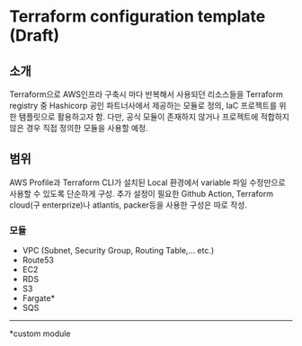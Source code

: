 # Terraform configuration template (Draft)

## 소개
Terraform으로 AWS인프라 구축시 마다 반복해서 사용되던 리소스들을 Terraform registry 중 Hashicorp 공인 파트너사에서 제공하는 모듈로 정의, IaC 프로젝트를 위한 탬플릿으로 활용하고자 함. 다만, 공식 모듈이 존재하지 않거나 프로젝트에 적합하지 않은 경우 직접 정의한 모듈을 사용할 예정.

## 범위
AWS Profile과 Terraform CLI가 설치된 Local 환경에서 variable 파일 수정만으로 사용할 수 있도록 단순하게 구성. 추가 설정이 필요한 Github Action, Terraform cloud(구 enterprize)나 atlantis, packer등을 사용한 구성은 따로 작성.

### 모듈
- VPC (Subnet, Security Group, Routing Table,... etc.)
- Route53
- EC2
- RDS
- S3
- Fargate*
- SQS

----
*custom module
